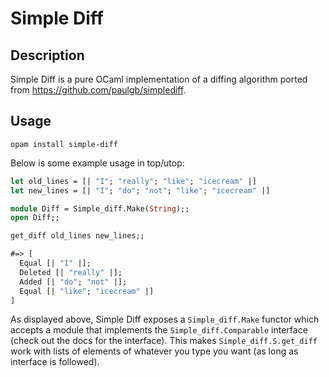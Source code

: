 # Simple Diff

## Description

Simple Diff is a pure OCaml implementation of a diffing algorithm ported from https://github.com/paulgb/simplediff.

## Usage

`opam install simple-diff`

Below is some example usage in top/utop:

```ocaml
let old_lines = [| "I"; "really"; "like"; "icecream" |]
let new_lines = [| "I"; "do"; "not"; "like"; "icecream" |]

module Diff = Simple_diff.Make(String);;
open Diff;;

get_diff old_lines new_lines;;

#=> [
  Equal [| "I" |];
  Deleted [| "really" |];
  Added [| "do"; "not" |];
  Equal [| "like"; "icecream" |]
]
```

As displayed above, Simple Diff exposes a `Simple_diff.Make` functor which accepts a module that implements the `Simple_diff.Comparable` interface (check out the docs for the interface). This makes `Simple_diff.S.get_diff` work with lists of elements of whatever you type you want (as long as interface is followed).
